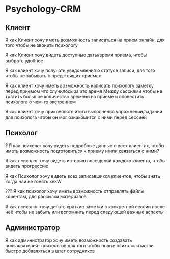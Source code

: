 # Psychology-CRM


## Клиент
Я как Клиент хочу иметь возможность записаться на прием онлайн, для того чтобы не звонить психологу

Я как Клиент хочу видеть доступные даты/время приема, чтобы выбрать удобное 

Я как клиент хочу получать уведомления о статусе записи, для того чтобы не забывать о предстоящих приемах

Я как клиент хочу иметь возможность написать психологу заметку перед приемом что случилось за это время Между сессиями  чтобы не тратить большое количество времени на приеме и оповестить психолога о чем-то экстренном 

Я как клиент	хочу прикреплять итоги выполнения упражнений/заданий для психолога чтобы он мог ознакомится с ними перед сессией 

## Психолог

? Я как психолог хочу видеть подробные данные о всех клиентах, чтобы иметь возможность подготовиться к приему и/или связаться с ними?

Я как психолог хочу видеть историю посещений каждого клиента, чтобы видеть прогрессию 

Я как Психолог хочу видеть всех записавшихся клиентов, чтобы знать когда чаи не гонять kekW 

??? 
Я как психолог хочу иметь возможность отправлять файлы  клиентам, для рассылки материалов

Я как психолог хочу делать  краткие заметки о конкретной сессии после неё чтобы не забыть или вспомнить  перед следующей  важные аспекты 

## Администратор

Я как администратор хочу иметь возможность создавать пользователей- психологов для того чтобы новые психологи могли быстро добавляться в штат сотрудников




